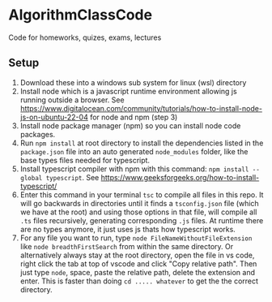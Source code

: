 # AlgorithmClassCode
Code for homeworks, quizes, exams, lectures

## Setup
1. Download these into a windows sub system for linux (wsl) directory
2. Install node which is a javascript runtime environment allowing js running outside a browser. See https://www.digitalocean.com/community/tutorials/how-to-install-node-js-on-ubuntu-22-04 for node and npm (step 3)
3. Install node package manager (npm) so you can install node code packages.
4. Run `npm install` at root directory to install the dependencies listed in the `package.json` file into an auto generated `node_modules` folder, like the base types files needed for typescript.
5. Install typescript compiler with npm with this command: `npm install --global typescript`. See https://www.geeksforgeeks.org/how-to-install-typescript/
6. Enter this command in your terminal `tsc` to compile all files in this repo. It will go backwards in directories until it finds a `tsconfig.json` file (which we have at the root) and using those options in that file, will compile all `.ts` files recursively, generating corresponding `.js` files. At runtime there are no types anymore, it just uses js thats how typescript works.
7. For any file you want to run, type `node FileNameWithoutFileExtension` like `node breadthFirstSearch` from within the same directory. Or alternatively always stay at the root directory, open the file in vs code, right click the tab at top of vscode and click "Copy relative path". Then just type `node`, space, paste the relative path, delete the extension and enter. This is faster than doing `cd ..... whatever` to get the the correct directory.
